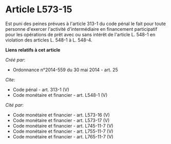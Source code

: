 # Article L573-15

Est puni des peines prévues à l'article 313-1 du code pénal le fait pour toute personne d'exercer l'activité d'intermédiaire
en financement participatif pour les opérations de prêt avec ou sans intérêt de l'article L. 548-1 en violation des articles
L. 548-1 à L. 548-4.

**Liens relatifs à cet article**

_Créé par_:

  - Ordonnance n°2014-559 du 30 mai 2014 - art. 25

_Cite_:

  - Code pénal - art. 313-1 (V)
  - Code monétaire et financier - art. L548-1 (V)

_Cité par_:

  - Code monétaire et financier - art. L573-16 (V)
  - Code monétaire et financier - art. L573-17 (V)
  - Code monétaire et financier - art. L745-11-7 (V)
  - Code monétaire et financier - art. L755-11-7 (V)
  - Code monétaire et financier - art. L765-11-7 (V)
